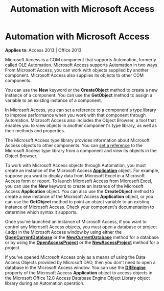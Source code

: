 ﻿---
title: Automation with Microsoft Access
TOCTitle: Automation with Microsoft Access
ms:assetid: 39fde349-3ba3-7c7a-3c92-316641dc8712
ms:mtpsurl: https://msdn.microsoft.com/en-us/library/Ff192643(v=office.15)
ms:contentKeyID: 48544258
ms.date: 09/18/2015
mtps_version: v=office.15
f1_keywords:
- vbaac10.chm13783
f1_categories:
- Office.Version=v15
---

# Automation with Microsoft Access


**Applies to**: Access 2013 | Office 2013

Microsoft Access is a COM component that supports Automation, formerly called OLE Automation. Microsoft Access supports Automation in two ways. From Microsoft Access, you can work with objects supplied by another component. Microsoft Access also supplies its objects to other COM components.

You can use the **New** keyword or the **CreateObject** method to create a new instance of a component. You can use the **GetObject** method to assign a variable to an existing instance of a component.

In Microsoft Access, you can set a reference to a component's type library to improve performance when you work with that component through Automation. Microsoft Access also includes the Object Browser, a tool that enables you to view objects in another component's type library, as well as their methods and properties.

The Microsoft Access type library provides information about Microsoft Access objects to other components. You can [set a reference](https://msdn.microsoft.com/en-us/library/ff194944\(v=office.15\)) to the Microsoft Access type library from a component and view its objects in the Object Browser.

To work with Microsoft Access objects through Automation, you must create an instance of the Microsoft Access **[Application](https://msdn.microsoft.com/en-us/library/ff821758\(v=office.15\))** object. For example, suppose you want to display data from Microsoft Excel in a Microsoft Access form or report. To launch Microsoft Access from Microsoft Excel, you can use the **New** keyword to create an instance of the Microsoft Access **Application** object. You can also use the **CreateObject** method to create a new instance of the Microsoft Access **Application** object, or you can use the **GetObject** method to point an object variable to an existing instance of Microsoft Access. Check your component's documentation to determine which syntax it supports.

Once you've launched an instance of Microsoft Access, if you want to control any Microsoft Access objects, you must open a database or project (.adp) in the Microsoft Access window by using either the **[OpenCurrentDatabase](https://msdn.microsoft.com/en-us/library/ff837226\(v=office.15\))** or the **[NewCurrentDatabase](https://msdn.microsoft.com/en-us/library/ff195271\(v=office.15\))** method for a database or by using the **[OpenAccessProject](https://msdn.microsoft.com/en-us/library/ff837249\(v=office.15\))** or the **[NewAccessProject](https://msdn.microsoft.com/en-us/library/ff835758\(v=office.15\))** method for a project.

If you've opened Microsoft Access only as a means of using the Data Access Objects provided by Microsoft DAO, then you don't need to open a database in the Microsoft Access window. You can use the **[DBEngine](https://msdn.microsoft.com/en-us/library/ff821724\(v=office.15\))** property of the Microsoft Access **Application** object to access objects in the Microsoft Office 12.0 Access Database Engine Object Library object library during an Automation operation.

